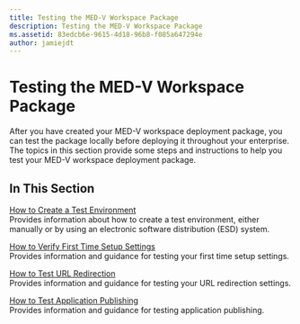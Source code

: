```yaml
---
title: Testing the MED-V Workspace Package
description: Testing the MED-V Workspace Package
ms.assetid: 83edcb6e-9615-4d18-96b8-f085a647294e
author: jamiejdt
---
```


# Testing the MED-V Workspace Package


After you have created your MED-V workspace deployment package, you can test the package locally before deploying it throughout your enterprise. The topics in this section provide some steps and instructions to help you test your MED-V workspace deployment package.

## In This Section


<a href="" id="how-to-create-a-test-environment"></a>[How to Create a Test Environment](how-to-create-a-test-environment.md)  
Provides information about how to create a test environment, either manually or by using an electronic software distribution (ESD) system.

<a href="" id="how-to-verify-first-time-setup-settings"></a>[How to Verify First Time Setup Settings](how-to-verify-first-time-setup-settings.md)  
Provides information and guidance for testing your first time setup settings.

<a href="" id="how-to-test-url-redirection"></a>[How to Test URL Redirection](how-to-test-url-redirection.md)  
Provides information and guidance for testing your URL redirection settings.

<a href="" id="how-to-test-application-publishing"></a>[How to Test Application Publishing](how-to-test-application-publishing.md)  
Provides information and guidance for testing application publishing.

 

 





